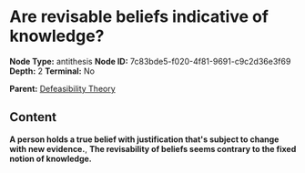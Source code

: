 # Are revisable beliefs indicative of knowledge?

**Node Type:** antithesis
**Node ID:** 7c83bde5-f020-4f81-9691-c9c2d36e3f69
**Depth:** 2
**Terminal:** No

**Parent:** [Defeasibility Theory](defeasibility-theory.md)

## Content

**A person holds a true belief with justification that's subject to change with new evidence.**, **The revisability of beliefs seems contrary to the fixed notion of knowledge.**
